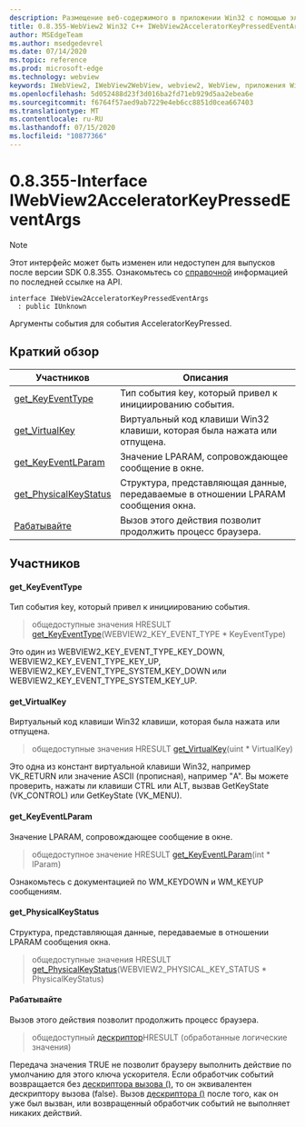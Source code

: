 ```yaml
---
description: Размещение веб-содержимого в приложении Win32 с помощью элемента управления Microsoft Edge WebView2
title: 0.8.355-WebView2 Win32 C++ IWebView2AcceleratorKeyPressedEventArgs
author: MSEdgeTeam
ms.author: msedgedevrel
ms.date: 07/14/2020
ms.topic: reference
ms.prod: microsoft-edge
ms.technology: webview
keywords: IWebView2, IWebView2WebView, webview2, WebView, приложения Win32, Win32, EDGE
ms.openlocfilehash: 5d052488d23f3d016ba2fd71eb929d5aa2ebea6e
ms.sourcegitcommit: f6764f57aed9ab7229e4eb6cc8851d0cea667403
ms.translationtype: MT
ms.contentlocale: ru-RU
ms.lasthandoff: 07/15/2020
ms.locfileid: "10877366"
---
```

# 0.8.355-Interface IWebView2AcceleratorKeyPressedEventArgs 

> [!NOTE]
> Этот интерфейс может быть изменен или недоступен для выпусков после версии SDK 0.8.355. Ознакомьтесь со [справочной](../../../webview2-api-reference.md) информацией по последней ссылке на API.

```
interface IWebView2AcceleratorKeyPressedEventArgs
  : public IUnknown
```

Аргументы события для события AcceleratorKeyPressed.

## Краткий обзор

 Участников                        | Описания
--------------------------------|---------------------------------------------
[get_KeyEventType](#get_keyeventtype) | Тип события key, который привел к инициированию события.
[get_VirtualKey](#get_virtualkey) | Виртуальный код клавиши Win32 клавиши, которая была нажата или отпущена.
[get_KeyEventLParam](#get_keyeventlparam) | Значение LPARAM, сопровождающее сообщение в окне.
[get_PhysicalKeyStatus](#get_physicalkeystatus) | Структура, представляющая данные, передаваемые в отношении LPARAM сообщения окна.
[Рабатывайте](#handle) | Вызов этого действия позволит продолжить процесс браузера.

## Участников

#### get_KeyEventType 

Тип события key, который привел к инициированию события.

> общедоступные значения HRESULT [get_KeyEventType](#get_keyeventtype)(WEBVIEW2_KEY_EVENT_TYPE * KeyEventType)

Это один из WEBVIEW2_KEY_EVENT_TYPE_KEY_DOWN, WEBVIEW2_KEY_EVENT_TYPE_KEY_UP, WEBVIEW2_KEY_EVENT_TYPE_SYSTEM_KEY_DOWN или WEBVIEW2_KEY_EVENT_TYPE_SYSTEM_KEY_UP.

#### get_VirtualKey 

Виртуальный код клавиши Win32 клавиши, которая была нажата или отпущена.

> общедоступные значения HRESULT [get_VirtualKey](#get_virtualkey)(uint * VirtualKey)

Это одна из констант виртуальной клавиши Win32, например VK_RETURN или значение ASCII (прописная), например "A". Вы можете проверить, нажаты ли клавиши CTRL или ALT, вызвав GetKeyState (VK_CONTROL) или GetKeyState (VK_MENU).

#### get_KeyEventLParam 

Значение LPARAM, сопровождающее сообщение в окне.

> общедоступное значение HRESULT [get_KeyEventLParam](#get_keyeventlparam)(int * lParam)

Ознакомьтесь с документацией по WM_KEYDOWN и WM_KEYUP сообщениям.

#### get_PhysicalKeyStatus 

Структура, представляющая данные, передаваемые в отношении LPARAM сообщения окна.

> общедоступные значения HRESULT [get_PhysicalKeyStatus](#get_physicalkeystatus)(WEBVIEW2_PHYSICAL_KEY_STATUS * PhysicalKeyStatus)

#### Рабатывайте 

Вызов этого действия позволит продолжить процесс браузера.

> общедоступный [дескриптор](#handle)HRESULT (обработанные логические значения)

Передача значения TRUE не позволит браузеру выполнить действие по умолчанию для этого ключа ускорителя. Если обработчик событий возвращается без [дескриптора вызова ()](#handle), то он эквивалентен дескриптору вызова (false). Вызов [дескриптора ()](#handle) после того, как он уже был вызван, или возвращенный обработчик событий не выполняет никаких действий.

